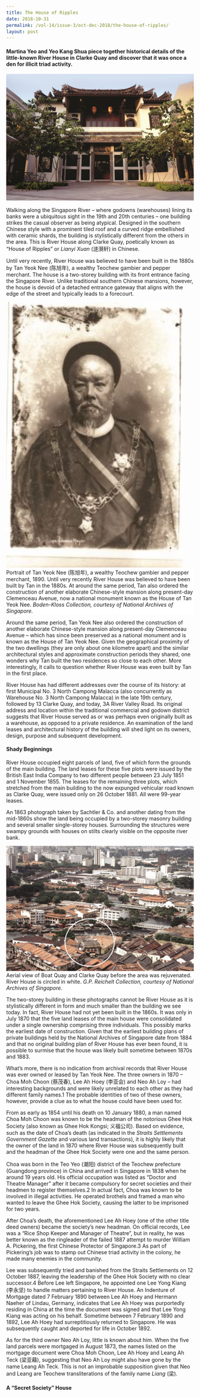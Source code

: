 ```yaml
---
title: The House of Ripples
date: 2018-10-31
permalink: /vol-14/issue-3/oct-dec-2018/the-house-of-ripples/
layout: post
---
```

#### **Martina Yeo** and **Yeo Kang** Shua piece together historical details of the little-known River House in Clarke Quay and discover that it was once a den for illicit triad activity.

<img src="/images/Vol-14-issue-3/the-house-of-ripples/Ripples1.JPG">
<div style="background-color: white;"></i></div>

Walking along the Singapore River – where godowns (warehouses) lining its banks were a ubiquitous sight in the 19th and 20th centuries – one building strikes the casual observer as being atypical. Designed in the southern Chinese style with a prominent tiled roof and a curved ridge embellished with ceramic shards, the building is stylistically different from the others in the area. This is River House along Clarke Quay, poetically known as “House of Ripples” or *Lianyi Xuan* (涟漪轩) in Chinese.

Until very recently, River House was believed to have been built in the 1880s by Tan Yeok Nee (陈旭年), a wealthy Teochew gambier and pepper merchant. The house is a two-storey building with its front entrance facing the Singapore River. Unlike traditional southern Chinese mansions, however, the house is devoid of a detached entrance gateway that aligns with the edge of the street and typically leads to a forecourt.

<img src="/images/Vol-14-issue-3/the-house-of-ripples/Ripples2.JPG">
<div style="background-color: white;">Portrait of Tan Yeok Nee (陈旭年), a wealthy Teochew gambier and pepper merchant, 1890. Until very recently River House was believed to have been built by Tan in the 1880s. At around the same period, Tan also ordered the construction of another elaborate Chinese-style mansion along present-day Clemenceau Avenue, now a national monument known as the House of Tan Yeok Nee. <i>Boden-Kloss Collection, courtesy of National Archives of Singapore.</i></div>

Around the same period, Tan Yeok Nee also ordered the construction of another elaborate Chinese-style mansion along present-day Clemenceau Avenue – which has since been preserved as a national monument and is known as the House of Tan Yeok Nee. Given the geographical proximity of the two dwellings (they are only about one kilometre apart) and the similar architectural styles and approximate construction periods they shared, one wonders why Tan built the two residences so close to each other. More interestingly, it calls to question whether River House was even built by Tan in the first place.

River House has had different addresses over the course of its history: at first Municipal No. 3 North Campong Malacca (also concurrently as Warehouse No. 3 North Campong Malacca) in the late 19th century, followed by 13 Clarke Quay, and today, 3A River Valley Road. Its original address and location within the traditional commercial and godown district suggests that River House served as or was perhaps even originally built as a warehouse, as opposed to a private residence. An examination of the land leases and architectural history of the building will shed light on its owners, design, purpose and subsequent development.

#### **Shady Beginnings**

River House occupied eight parcels of land, five of which form the grounds of the main building. The land leases for these five plots were issued by the British East India Company to two different people between 23 July 1851 and 1 November 1855. The leases for the remaining three plots, which stretched from the main building to the now expunged vehicular road known as Clarke Quay, were issued only on 26 October 1881. All were 99-year leases.

An 1863 photograph taken by Sachtler & Co. and another dating from the mid-1860s show the land being occupied by a two-storey masonry building and several smaller single-storey houses. Surrounding the structures were swampy grounds with houses on stilts clearly visible on the opposite river bank.

<img src="/images/Vol-14-issue-3/the-house-of-ripples/Ripples3.JPG">
<div style="background-color: white;">
Aerial view of Boat Quay and Clarke Quay before the area was rejuvenated. River House is circled in white. <i>G.P. Reichelt Collection, courtesy of National Archives of Singapore.</i></div>

The two-storey building in these photographs cannot be River House as it is stylistically different in form and much smaller than the building we see today. In fact, River House had not yet been built in the 1860s. It was only in July 1870 that the five land leases of the main house were consolidated under a single ownership comprising three individuals. This possibly marks the earliest date of construction. Given that the earliest building plans of private buildings held by the National Archives of Singapore date from 1884 and that no original building plan of River House has ever been found, it is possible to surmise that the house was likely built sometime between 1870s and 1883.

What’s more, there is no indication from archival records that River House was ever owned or leased by Tan Yeok Nee. The three owners in 1870 – Choa Moh Choon (蔡茂春), Lee Ah Hoey (李亚会) and Neo Ah Loy – had interesting backgrounds and were likely unrelated to each other as they had different family names.1 The probable identities of two of these owners, however, provide a clue as to what the house could have been used for.

From as early as 1854 until his death on 10 January 1880, a man named Choa Moh Choon was known to be the headman of the notorious Ghee Hok Society (also known as Ghee Hok Kongsi; 义福公司). Based on evidence, such as the date of Choa’s death (as indicated in the *Straits Settlements Government Gazette* and various land transactions), it is highly likely that the owner of the land in 1870 where River House was subsequently built and the headman of the Ghee Hok Society were one and the same person.

Choa was born in the Teo Yeo (潮阳) district of the Teochew prefecture (Guangdong province) in China and arrived in Singapore in 1838 when he around 19 years old. His official occupation was listed as “Doctor and Theatre Manager” after it became compulsory for secret societies and their headmen to register themselves.2 In actual fact, Choa was known to be involved in illegal activities. He operated brothels and framed a man who wanted to leave the Ghee Hok Society, causing the latter to be imprisoned for two years.

After Choa’s death, the aforementioned Lee Ah Hoey (one of the other title deed owners) became the society’s new headman. On official records, Lee was a “Rice Shop Keeper and Manager of Theatre”, but in reality, he was better known as the ringleader of the failed 1887 attempt to murder William A. Pickering, the first Chinese Protector of Singapore.3 As part of Pickering’s job was to stamp out Chinese triad activity in the colony, he made many enemies in the community.

Lee was subsequently tried and banished from the Straits Settlements on 12 October 1887, leaving the leadership of the Ghee Hok Society with no clear successor.4 Before Lee left Singapore, he appointed one Lee Yong Kiang (李永坚) to handle matters pertaining to River House. An Indenture of Mortgage dated 7 February 1890 between Lee Ah Hoey and Hermann Naeher of Lindau, Germany, indicates that Lee Ah Hoey was purportedly residing in China at the time the document was signed and that Lee Yong Kiang was acting on his behalf. Sometime between 7 February 1890 and 1892, Lee Ah Hoey had surreptitiously returned to Singapore. He was subsequently caught and deported for life in October 1892.

As for the third owner Neo Ah Loy, little is known about him. When the five land parcels were mortgaged in August 1873, the names listed on the mortgage document were Choa Moh Choon, Lee Ah Hoey and Leang Ah Teck (梁亚藉), suggesting that Neo Ah Loy might also have gone by the name Leang Ah Teck. This is not an improbable supposition given that Neo and Leang are Teochew transliterations of the family name *Liang* (梁).

#### **A “Secret Society” House**